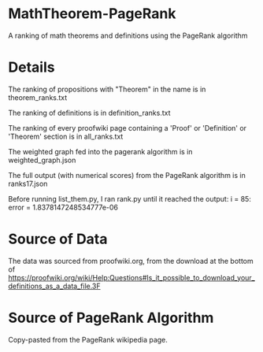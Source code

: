 # MathTheorem-PageRank
A ranking of math theorems and definitions using the PageRank algorithm

# Details
The ranking of propositions with "Theorem" in the name is in theorem_ranks.txt

The ranking of definitions is in definition_ranks.txt

The ranking of every proofwiki page containing a 'Proof' or 'Definition' or 'Theorem' section is in all_ranks.txt

The weighted graph fed into the pagerank algorithm is in weighted_graph.json

The full output (with numerical scores) from the PageRank algorithm is in ranks17.json

Before running list_them.py, I ran rank.py until it reached the output:
i = 85: error = 1.8378147248534777e-06

# Source of Data
The data was sourced from proofwiki.org, from the download at the bottom of https://proofwiki.org/wiki/Help:Questions#Is_it_possible_to_download_your_definitions_as_a_data_file.3F

# Source of PageRank Algorithm
Copy-pasted from the PageRank wikipedia page.
